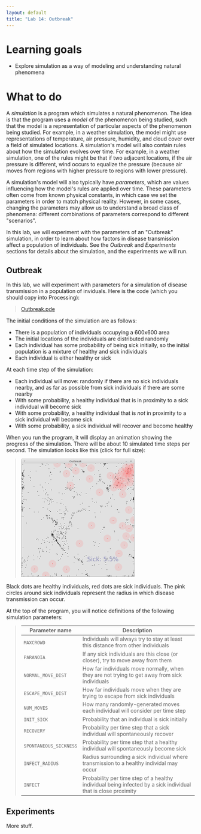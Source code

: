 ```yaml
---
layout: default
title: "Lab 14: Outbreak"
---
```


# Learning goals

* Explore simulation as a way of modeling and understanding natural phenomena

# What to do

A *simulation* is a program which simulates a natural phenomenon.  The idea is that the program uses a *model* of the phenomenon being studied, such that the model is a representation of particular aspects of the phenomenon being studied.  For example, in a weather simulation, the model might use representations of temperature, air pressure, humidity, and cloud cover over a field of simulated locations.  A simulation's model will also contain rules about how the simulation evolves over time.  For example, in a weather simulation, one of the rules might be that if two adjacent locations, if the air pressure is different, wind occurs to equalize the pressure (because air moves from regions with higher pressure to regions with lower pressure).

A simulation's model will also typically have *parameters*, which are values influencing how the model's rules are applied over time.  These parameters often come from known physical constants, in which case we set the parameters in order to match physical reality.  However, in some cases, changing the parameters may allow us to understand a broad class of phenomena: different combinations of parameters correspond to different "scenarios".

In this lab, we will experiment with the parameters of an "Outbreak" simulation, in order to learn about how factors in disease transmission affect a population of individuals.  See the *Outbreak* and *Experiments* sections for details about the simulation, and the experiments we will run.

## Outbreak

In this lab, we will experiment with parameters for a simulation of disease transmission in a population of inviduals.  Here is the code (which you should copy into Processing):

> [Outbreak.pde](https://github.com/ycpcs/fys100-fall2015/blob/gh-pages/examples/Outbreak.pde)

The initial conditions of the simulation are as follows:

* There is a population of individuals occupying a 600x600 area
* The initial locations of the individuals are distributed randomly
* Each individual has some probability of being sick initially, so the initial population is a mixture of healthy and sick individuals
* Each individual is either healthy or sick

At each time step of the simulation:

* Each individual will move: randomly if there are no sick individuals nearby, and as far as possible from sick individuals if there are some nearby
* With some probability, a healthy individual that is in proximity to a sick individual will become sick
* With some probability, a healthy individual that is *not* in proximity to a sick individual will become sick
* With some probability, a sick individual will recover and become healthy

When you run the program, it will display an animation showing the progress of the simulation.  There will be about 10 simulated time steps per second.  The simulation looks like this (click for full size):

> <a href="img/outbreak.png"><img style="width: 303px;" alt="Outbreak screenshot" src="img/outbreak.png"></a>

Black dots are healthy individuals, red dots are sick individuals.  The pink circles around sick individuals represent the radius in which disease transmission can occur.

At the top of the program, you will notice definitions of the following simulation parameters:

> Parameter name | Description
> -------------- | -----------
> `MAXCROWD` | Individuals will always try to stay at least this distance from other individuals
> `PARANOIA` | If any sick individuals are this close (or closer), try to move away from them
> `NORMAL_MOVE_DIST` | How far individuals move normally, when they are not trying to get away from sick individuals
> `ESCAPE_MOVE_DIST` | How far individuals move when they are trying to escape from sick individuals
> `NUM_MOVES` | How many randomly-generated moves each individual will consider per time step
> `INIT_SICK` | Probability that an individual is sick initially
> `RECOVERY` | Probability per time step that a sick individual will spontaneously recover
> `SPONTANEOUS_SICKNESS` | Probability per time step that a healthy individual will spontaneously become sick
> `INFECT_RADIUS` | Radius surrounding a sick individual where transmission to a healthy individal may occur
> `INFECT` | Probability per time step of a healthy individual being infected by a sick individual that is close proximity

## Experiments

More stuff.
